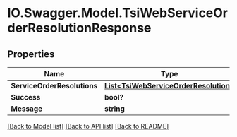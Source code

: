 # IO.Swagger.Model.TsiWebServiceOrderResolutionResponse
## Properties

Name | Type | Description | Notes
------------ | ------------- | ------------- | -------------
**ServiceOrderResolutions** | [**List&lt;TsiWebServiceOrderResolution&gt;**](TsiWebServiceOrderResolution.md) |  | [optional] 
**Success** | **bool?** |  | [optional] 
**Message** | **string** |  | [optional] 

[[Back to Model list]](../README.md#documentation-for-models) [[Back to API list]](../README.md#documentation-for-api-endpoints) [[Back to README]](../README.md)

